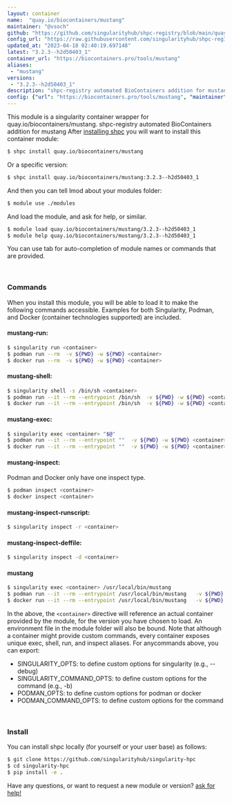 ```yaml
---
layout: container
name:  "quay.io/biocontainers/mustang"
maintainer: "@vsoch"
github: "https://github.com/singularityhub/shpc-registry/blob/main/quay.io/biocontainers/mustang/container.yaml"
config_url: "https://raw.githubusercontent.com/singularityhub/shpc-registry/main/quay.io/biocontainers/mustang/container.yaml"
updated_at: "2023-04-18 02:40:19.697148"
latest: "3.2.3--h2d50403_1"
container_url: "https://biocontainers.pro/tools/mustang"
aliases:
 - "mustang"
versions:
 - "3.2.3--h2d50403_1"
description: "shpc-registry automated BioContainers addition for mustang"
config: {"url": "https://biocontainers.pro/tools/mustang", "maintainer": "@vsoch", "description": "shpc-registry automated BioContainers addition for mustang", "latest": {"3.2.3--h2d50403_1": "sha256:3af4616105496cfb71fb8bc740914f2e73ccd937180c6a8946d9d906f63f587d"}, "tags": {"3.2.3--h2d50403_1": "sha256:3af4616105496cfb71fb8bc740914f2e73ccd937180c6a8946d9d906f63f587d"}, "docker": "quay.io/biocontainers/mustang", "aliases": {"mustang": "/usr/local/bin/mustang"}}
---
```


This module is a singularity container wrapper for quay.io/biocontainers/mustang.
shpc-registry automated BioContainers addition for mustang
After [installing shpc](#install) you will want to install this container module:


```bash
$ shpc install quay.io/biocontainers/mustang
```

Or a specific version:

```bash
$ shpc install quay.io/biocontainers/mustang:3.2.3--h2d50403_1
```

And then you can tell lmod about your modules folder:

```bash
$ module use ./modules
```

And load the module, and ask for help, or similar.

```bash
$ module load quay.io/biocontainers/mustang/3.2.3--h2d50403_1
$ module help quay.io/biocontainers/mustang/3.2.3--h2d50403_1
```

You can use tab for auto-completion of module names or commands that are provided.

<br>

### Commands

When you install this module, you will be able to load it to make the following commands accessible.
Examples for both Singularity, Podman, and Docker (container technologies supported) are included.

#### mustang-run:

```bash
$ singularity run <container>
$ podman run --rm  -v ${PWD} -w ${PWD} <container>
$ docker run --rm  -v ${PWD} -w ${PWD} <container>
```

#### mustang-shell:

```bash
$ singularity shell -s /bin/sh <container>
$ podman run --it --rm --entrypoint /bin/sh  -v ${PWD} -w ${PWD} <container>
$ docker run --it --rm --entrypoint /bin/sh  -v ${PWD} -w ${PWD} <container>
```

#### mustang-exec:

```bash
$ singularity exec <container> "$@"
$ podman run --it --rm --entrypoint ""  -v ${PWD} -w ${PWD} <container> "$@"
$ docker run --it --rm --entrypoint ""  -v ${PWD} -w ${PWD} <container> "$@"
```

#### mustang-inspect:

Podman and Docker only have one inspect type.

```bash
$ podman inspect <container>
$ docker inspect <container>
```

#### mustang-inspect-runscript:

```bash
$ singularity inspect -r <container>
```

#### mustang-inspect-deffile:

```bash
$ singularity inspect -d <container>
```


#### mustang

```bash
$ singularity exec <container> /usr/local/bin/mustang
$ podman run --it --rm --entrypoint /usr/local/bin/mustang   -v ${PWD} -w ${PWD} <container> -c " $@"
$ docker run --it --rm --entrypoint /usr/local/bin/mustang   -v ${PWD} -w ${PWD} <container> -c " $@"
```



In the above, the `<container>` directive will reference an actual container provided
by the module, for the version you have chosen to load. An environment file in the
module folder will also be bound. Note that although a container
might provide custom commands, every container exposes unique exec, shell, run, and
inspect aliases. For anycommands above, you can export:

 - SINGULARITY_OPTS: to define custom options for singularity (e.g., --debug)
 - SINGULARITY_COMMAND_OPTS: to define custom options for the command (e.g., -b)
 - PODMAN_OPTS: to define custom options for podman or docker
 - PODMAN_COMMAND_OPTS: to define custom options for the command

<br>

### Install

You can install shpc locally (for yourself or your user base) as follows:

```bash
$ git clone https://github.com/singularityhub/singularity-hpc
$ cd singularity-hpc
$ pip install -e .
```

Have any questions, or want to request a new module or version? [ask for help!](https://github.com/singularityhub/singularity-hpc/issues)